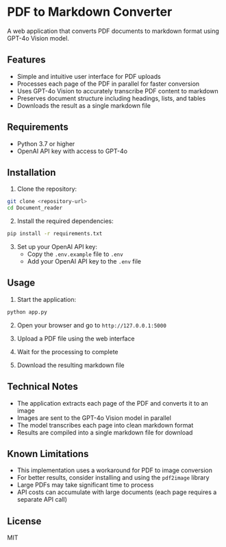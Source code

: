 # PDF to Markdown Converter

A web application that converts PDF documents to markdown format using GPT-4o Vision model.

## Features

- Simple and intuitive user interface for PDF uploads
- Processes each page of the PDF in parallel for faster conversion
- Uses GPT-4o Vision to accurately transcribe PDF content to markdown
- Preserves document structure including headings, lists, and tables
- Downloads the result as a single markdown file

## Requirements

- Python 3.7 or higher
- OpenAI API key with access to GPT-4o

## Installation

1. Clone the repository:
```bash
git clone <repository-url>
cd Document_reader
```

2. Install the required dependencies:
```bash
pip install -r requirements.txt
```

3. Set up your OpenAI API key:
   - Copy the `.env.example` file to `.env`
   - Add your OpenAI API key to the `.env` file

## Usage

1. Start the application:
```bash
python app.py
```

2. Open your browser and go to `http://127.0.0.1:5000`

3. Upload a PDF file using the web interface

4. Wait for the processing to complete

5. Download the resulting markdown file

## Technical Notes

- The application extracts each page of the PDF and converts it to an image
- Images are sent to the GPT-4o Vision model in parallel
- The model transcribes each page into clean markdown format
- Results are compiled into a single markdown file for download

## Known Limitations

- This implementation uses a workaround for PDF to image conversion
- For better results, consider installing and using the `pdf2image` library
- Large PDFs may take significant time to process
- API costs can accumulate with large documents (each page requires a separate API call)

## License

MIT
